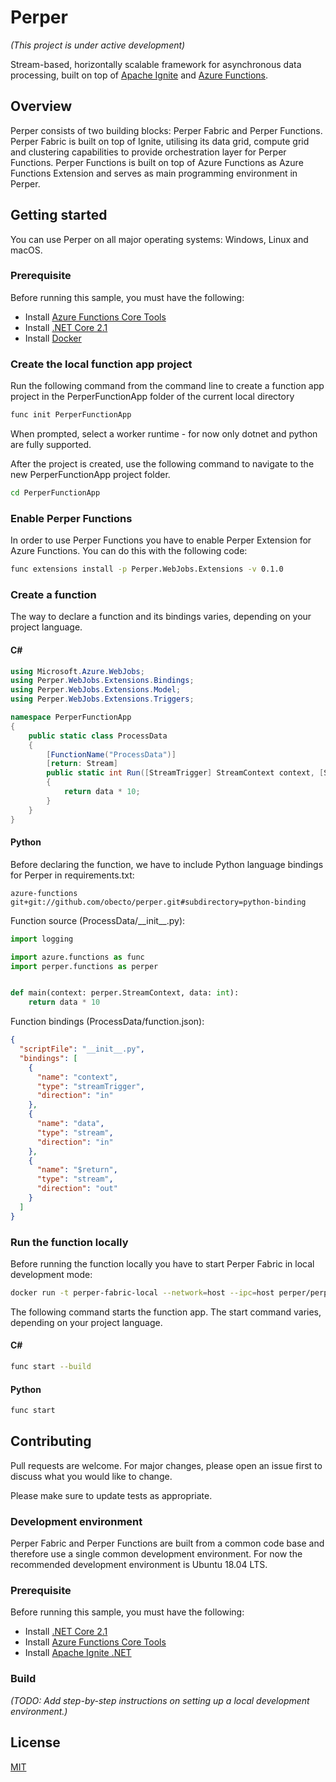 # Perper
*(This project is under active development)*

Stream-based, horizontally scalable framework for asynchronous data processing, built on top of [Apache Ignite](https://ignite.apache.org/) and [Azure Functions](https://azure.microsoft.com/en-us/services/functions/).

## Overview

Perper consists of two building blocks: Perper Fabric and Perper Functions. Perper Fabric is built on top of Ignite, utilising its data grid, compute grid and clustering capabilities to provide orchestration layer for Perper Functions. Perper Functions is built on top of Azure Functions as Azure Functions Extension and serves as main programming environment in Perper.

## Getting started

You can use Perper on all major operating systems: Windows, Linux and macOS.

### Prerequisite

Before running this sample, you must have the following:

- Install [Azure Functions Core Tools](https://docs.microsoft.com/en-us/azure/azure-functions/functions-run-local#v2)
- Install [.NET Core 2.1](https://dotnet.microsoft.com/download/dotnet-core/2.1)
- Install [Docker](https://docs.docker.com/install/)

### Create the local function app project

Run the following command from the command line to create a function app project in the PerperFunctionApp folder of the current local directory

```bash
func init PerperFunctionApp
```

When prompted, select a worker runtime - for now only dotnet and python are fully supported.

After the project is created, use the following command to navigate to the new PerperFunctionApp project folder.

```bash
cd PerperFunctionApp
```

### Enable Perper Functions

In order to use Perper Functions you have to enable Perper Extension for Azure Functions. You can do this with the following code:

```bash
func extensions install -p Perper.WebJobs.Extensions -v 0.1.0 
```

### Create a function

The way to declare a function and its bindings varies, depending on your project language.

#### C#

```csharp
using Microsoft.Azure.WebJobs;
using Perper.WebJobs.Extensions.Bindings;
using Perper.WebJobs.Extensions.Model;
using Perper.WebJobs.Extensions.Triggers;

namespace PerperFunctionApp
{
    public static class ProcessData
    {
        [FunctionName("ProcessData")]
        [return: Stream]
        public static int Run([StreamTrigger] StreamContext context, [Stream] int data)
        {
            return data * 10;
        }
    }
}
```

#### Python

Before declaring the function, we have to include Python language bindings for Perper in requirements.txt:

```
azure-functions
git+git://github.com/obecto/perper.git#subdirectory=python-binding
```


Function source (ProcessData/\_\_init\_\_.py):

```python
import logging

import azure.functions as func
import perper.functions as perper


def main(context: perper.StreamContext, data: int):
    return data * 10

```


Function bindings (ProcessData/function.json):
```json
{
  "scriptFile": "__init__.py",
  "bindings": [
    {
      "name": "context",
      "type": "streamTrigger",
      "direction": "in"
    },
    {
      "name": "data",
      "type": "stream",
      "direction": "in"
    },
    {
      "name": "$return",
      "type": "stream",
      "direction": "out"
    }
  ]
}
```

### Run the function locally

Before running the function locally you have to start Perper Fabric in local development mode:

```bash
docker run -t perper-fabric-local --network=host --ipc=host perper/perper-fabric
```

The following command starts the function app. The start command varies, depending on your project language.

#### C#

```bash
func start --build
```

#### Python

```bash
func start
```

## Contributing
Pull requests are welcome. For major changes, please open an issue first to discuss what you would like to change.

Please make sure to update tests as appropriate.

### Development environment

Perper Fabric and Perper Functions are built from a common code base and therefore use a single common development environment. For now the recommended development environment is Ubuntu 18.04 LTS.

### Prerequisite

Before running this sample, you must have the following:

- Install [.NET Core 2.1](https://dotnet.microsoft.com/download/dotnet-core/2.1)
- Install [Azure Functions Core Tools](https://docs.microsoft.com/en-us/azure/azure-functions/functions-run-local#v2)
- Install [Apache Ignite .NET](https://apacheignite-net.readme.io/docs/cross-platform-support)

### Build

*(TODO: Add step-by-step instructions on setting up a local development environment.)*

## License
[MIT](https://github.com/obecto/perper/blob/master/LICENSE)
